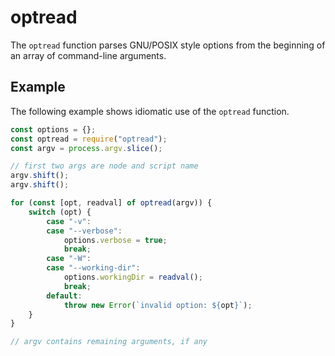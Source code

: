 optread
=======
The `optread` function parses GNU/POSIX style options from the beginning of
an array of command-line arguments.

Example
-------
The following example shows idiomatic use of the `optread` function.

```js
const options = {};
const optread = require("optread");
const argv = process.argv.slice();

// first two args are node and script name
argv.shift();
argv.shift();

for (const [opt, readval] of optread(argv)) {
    switch (opt) {
        case "-v":
        case "--verbose":
            options.verbose = true;
            break;
        case "-W":
        case "--working-dir":
            options.workingDir = readval();
            break;
        default:
            throw new Error(`invalid option: ${opt}`);
    }
}

// argv contains remaining arguments, if any
```
